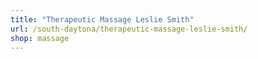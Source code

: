 ```yaml
---
title: "Therapeutic Massage Leslie Smith"
url: /south-daytona/therapeutic-massage-leslie-smith/
shop: massage
---
```

